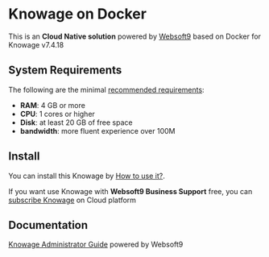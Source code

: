 # Knowage on Docker  

This is an **Cloud Native solution** powered by [Websoft9](https://www.websoft9.com) based on Docker for Knowage v7.4.18

## System Requirements

The following are the minimal [recommended requirements](https://knowage-suite.readthedocs.io/en/7.4/installation-guide/knowage-ce-installer.html#server-side-requirements):

* **RAM**: 4 GB or more
* **CPU**: 1 cores or higher
* **Disk**: at least 20 GB of free space
* **bandwidth**: more fluent experience over 100M  

## Install

You can install this Knowage by [How to use it?](https://github.com/Websoft9/docker-library#how-to-use-it).   

If you want use Knowage with **Websoft9 Business Support** free, you can [subscribe Knowage](https://www.websoft9.com/apps) on Cloud platform

## Documentation

[Knowage Administrator Guide](https://support.websoft9.com/docs/knowage) powered by Websoft9
